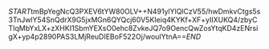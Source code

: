 $START$tmBpYegNcQ3PXEV6tYW80OLV++N491ylYlQlCzV55/hwDmkvCtgs5s3TnJwlY54SnQdrX9G5jxMGn6QYQcj60V5KIeiq4KYKf+XF+yIIXUKQ4/zbyCTIqMbYxLX+zXHKI1SbmYEXsO0ehc8ZvkeJQ7o9OencQwZosYtqKD4zENrsigX+yp4p2890PAS3LMjReuDIEBoF522Oj/wouIYtnA==$END$